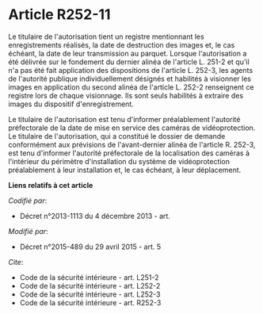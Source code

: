 # Article R252-11

Le titulaire de l'autorisation tient un registre mentionnant les enregistrements réalisés, la date de destruction des images
et, le cas échéant, la date de leur transmission au parquet. Lorsque l'autorisation a été délivrée sur le fondement du
dernier alinéa de l'article L. 251-2 et qu'il n'a pas été fait application des dispositions de l'article L. 252-3, les agents
de l'autorité publique individuellement désignés et habilités à visionner les images en application du second alinéa de
l'article L. 252-2 renseignent ce registre lors de chaque visionnage. Ils sont seuls habilités à extraire des images du
dispositif d'enregistrement. 

Le titulaire de l'autorisation est tenu d'informer préalablement l'autorité préfectorale de la date de mise en service des
caméras de vidéoprotection. Le titulaire de l'autorisation, qui a constitué le dossier de demande conformément aux prévisions
de l'avant-dernier alinéa de l'article R. 252-3, est tenu d'informer l'autorité préfectorale de la localisation des caméras à
l'intérieur du périmètre d'installation du système de vidéoprotection préalablement à leur installation et, le cas échéant, à
leur déplacement.

**Liens relatifs à cet article**

_Codifié par_:

  - Décret n°2013-1113 du 4 décembre 2013 - art.

_Modifié par_:

  - Décret n°2015-489 du 29 avril 2015 - art. 5

_Cite_:

  - Code de la sécurité intérieure - art. L251-2
  - Code de la sécurité intérieure - art. L252-2
  - Code de la sécurité intérieure - art. L252-3
  - Code de la sécurité intérieure - art. R252-3
